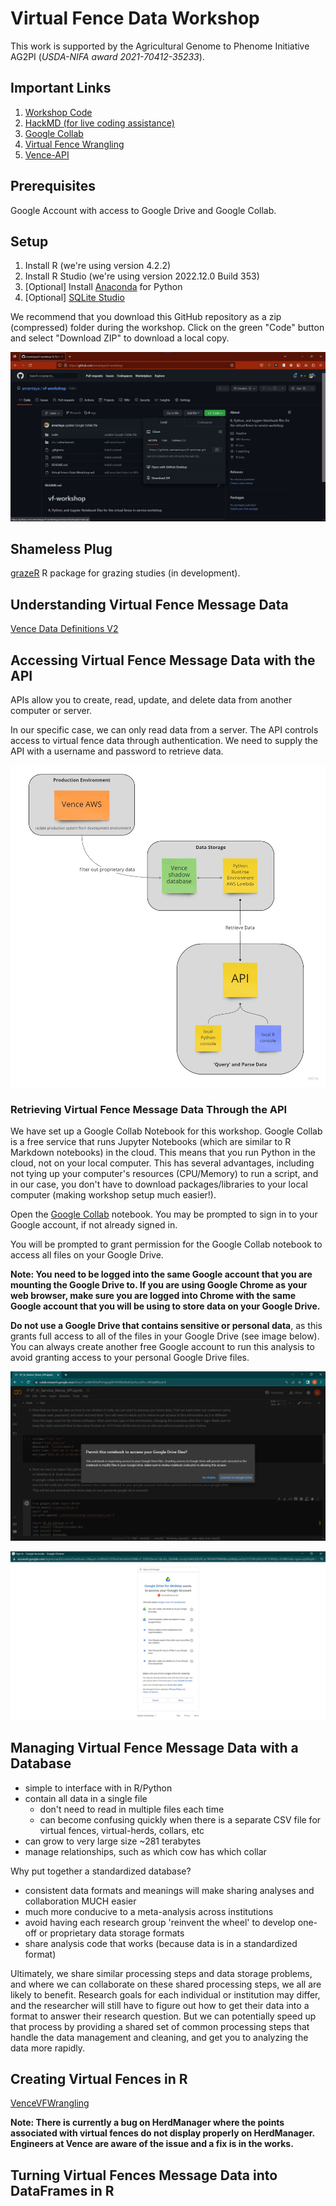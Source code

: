 # Virtual Fence Data Workshop

This work is supported by the Agricultural Genome to Phenome Initiative AG2PI (*USDA-NIFA award 2021-70412-35233*).

## Important Links

1. [Workshop Code](https://github.com/amantaya/vf-workshop/tree/main/code)
2. [HackMD (for live coding assistance)](https://hackmd.io/@yW3saP0JQS-tB5uNp9cJ-Q/Hk7YL6Uhs/edit)
3. [Google Collab](https://colab.research.google.com/github/amantaya/vf-workshop/blob/main/code/VF_In_Service_Vence_API.ipynb)
4. [Virtual Fence Wrangling](https://github.com/Brandkmayer/VenceVFWrangling)
5. [Vence-API](https://github.com/amantaya/Vence-API)

## Prerequisites

Google Account with access to Google Drive and Google Collab.

## Setup

1. Install R (we're using version 4.2.2)
2. Install R Studio (we're using version 2022.12.0 Build 353)
3. [Optional] Install [Anaconda](https://www.anaconda.com/products/distribution) for Python
4. [Optional] [SQLite Studio](https://sqlitestudio.pl/)

We recommend that you download this GitHub repository as a zip (compressed) folder during the workshop. Click on the green "Code" button and select "Download ZIP"  to download a local copy.

![](docs/attachments/download-repo-as-zip-folder.jpg)

## Shameless Plug

[grazeR](https://github.com/amantaya/grazeR) R package for grazing studies (in development).

## Understanding Virtual Fence Message Data

[Vence Data Definitions V2](https://docs.google.com/document/d/1mSkW57wWF59D9fOm_tbnTVByqaYR4UnV/edit)

## Accessing Virtual Fence Message Data with the API

APIs allow you to create, read, update, and delete data from another computer or server.

In our specific case, we can only read data from a server. The API controls access to virtual fence data through authentication. We need to supply the API with a username and password to retrieve data.

![Vence API Diagram](docs/attachments/Vence-API-Diagram.jpg)

### Retrieving Virtual Fence Message Data Through the API

We have set up a Google Collab Notebook for this workshop. Google Collab is a free service that runs Jupyter Notebooks (which are similar to R Markdown notebooks) in the cloud. This means that you run Python in the cloud, not on your local computer. This has several advantages, including not tying up your computer's resources (CPU/Memory) to run a script, and in our case, you don't have to download packages/libraries to your local computer (making workshop setup much easier!).

Open the [Google Collab](https://colab.research.google.com/github/amantaya/vf-workshop/blob/main/code/VF_In_Service_Vence_API.ipynb) notebook. You may be prompted to sign in to your Google account, if not already signed in.

You will be prompted to grant permission for the Google Collab notebook to access all files on your Google Drive.

**Note: You need to be logged into the same Google account that you are mounting the Google Drive to. If you are using Google Chrome as your web browser, make sure you are logged into Chrome with the same Google account that you will be using to store data on your Google Drive.**

**Do not  use a Google Drive that contains sensitive or personal data**, as this grants full access to all of the files in your Google Drive (see image below). You can always create another free Google account to run this analysis to avoid granting access to your personal Google Drive files.

![Allow Access to Google Drive Prompt](docs/attachments/allow-access-to-google-drive.jpg)

![Permissions for Google Drive](docs/attachments/permission-for-google-drive.jpg)

## Managing Virtual Fence Message Data with a Database

- simple to interface with in R/Python
- contain all data in a single file
  - don't need to read in multiple files each time
  - can become confusing quickly when there is a separate CSV file for virtual fences, virtual-herds, collars, etc
- can grow to very large size ~281 terabytes
- manage relationships, such as which cow has which collar

Why put together a standardized database?

- consistent data formats and meanings will make sharing analyses and collaboration MUCH easier
- much more conducive to a meta-analysis across institutions
- avoid having each research group 'reinvent the wheel' to develop one-off or proprietary data storage formats
- share analysis code that works (because data is in a standardized format)

Ultimately, we share similar processing steps and data storage problems, and where we can collaborate on these shared processing steps, we all are likely to benefit. Research goals for each individual or institution may differ, and the researcher will still have to figure out how to get their data into a format to answer their research question. But we can potentially speed up that process by providing a shared set of common processing steps that handle the data management and cleaning, and get you to analyzing the data more rapidly.

## Creating Virtual Fences in R

[VenceVFWrangling](https://github.com/Brandkmayer/VenceVFWrangling)

**Note: There is currently a bug on HerdManager where the points associated with virtual fences do not display properly on HerdManager. Engineers at Vence are aware of the issue and a fix is in the works.**

## Turning Virtual Fences Message Data into DataFrames in R